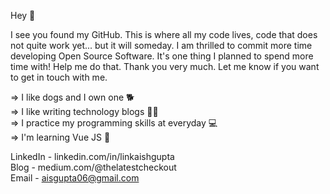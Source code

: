 Hey 👋

I see you found my GitHub. This is where all my code lives, code that does not quite work yet... but it will someday. I am thrilled to commit more time developing Open Source Software. It's one thing I planned to spend more time with! Help me do that. Thank you very much. Let me know if you want to get in touch with me.


=> I like dogs and I own one 🐕 <br />
=> I like writing technology blogs ✍🏻 <br />
=> I practice my programming skills at everyday 💻  <br />
=> I'm learning Vue JS 📕 <br />


LinkedIn - linkedin.com/in/linkaishgupta <br />
Blog - medium.com/@thelatestcheckout <br />
Email - aisgupta06@gmail.com

